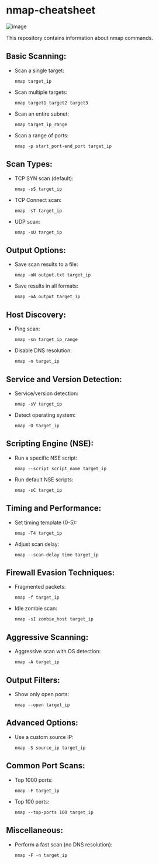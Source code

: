 # nmap-cheatsheet

![image](https://github.com/nenomg/nmap-cheatsheet/assets/105873794/fd7bfbd0-4cb1-4153-9015-f315f713ddd3)


This repository contains information about nmap commands.


## Basic Scanning:

- Scan a single target:
  
  ```terminal
  nmap target_ip
  ```
- Scan multiple targets:
  
  ```terminal
  nmap target1 target2 target3
  ```
- Scan an entire subnet:
  ```terminal
  nmap target_ip_range
  ```
- Scan a range of ports:

  ```terminal
  nmap -p start_port-end_port target_ip
  ```

## Scan Types:

- TCP SYN scan (default):
  
  ```terminal
  nmap -sS target_ip
  ```
- TCP Connect scan:

  ```terminal
  nmap -sT target_ip
  ```
- UDP scan:
  
  ```terminal
  nmap -sU target_ip
  ```

## Output Options:

- Save scan results to a file:

  ```terminal
  nmap -oN output.txt target_ip
  ```
- Save results in all formats:

  ```terminal
  nmap -oA output target_ip
  ```

## Host Discovery:

- Ping scan:

  ```terminal
  nmap -sn target_ip_range
  ```
- Disable DNS resolution:

  ```terminal
  nmap -n target_ip
  ```
  
## Service and Version Detection:

- Service/version detection:

  ```terminal
  nmap -sV target_ip
  ```
- Detect operating system:

  ```terminal
  nmap -O target_ip
  ```

## Scripting Engine (NSE):

- Run a specific NSE script:

  ```terminal
  nmap --script script_name target_ip
  ```
- Run default NSE scripts:

  ```terminal
  nmap -sC target_ip
  ```
  
## Timing and Performance:

- Set timing template (0-5):

  ```terminal
  nmap -T4 target_ip
  ```
- Adjust scan delay:

  ```terminal
  nmap --scan-delay time target_ip
  ```

## Firewall Evasion Techniques:

- Fragmented packets:

  ```terminal
  nmap -f target_ip
  ```
- Idle zombie scan:

  ```terminal
  nmap -sI zombie_host target_ip
  ```

## Aggressive Scanning:

- Aggressive scan with OS detection:

  ```terminal
  nmap -A target_ip
  ```

## Output Filters:

- Show only open ports:

  ```terminal
  nmap --open target_ip
  ```

## Advanced Options:

- Use a custom source IP:

  ```terminal
  nmap -S source_ip target_ip
  ```
  
## Common Port Scans:

- Top 1000 ports:

  ```terminal
  nmap -F target_ip
  ```
- Top 100 ports:

  ```terminal
  nmap --top-ports 100 target_ip
  ```

## Miscellaneous:

- Perform a fast scan (no DNS resolution):

  ```terminal
  nmap -F -n target_ip
  ```
